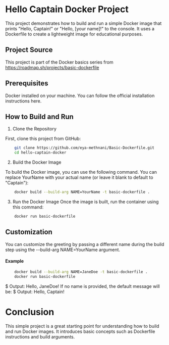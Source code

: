 # Hello Captain Docker Project
This project demonstrates how to build and run a simple Docker image that prints "Hello, Captain!" or "Hello, [your name]!" to the console. It uses a Dockerfile to create a lightweight image for educational purposes.

## Project Source
This project is part of the Docker basics series from 
https://roadmap.sh/projects/basic-dockerfile

## Prerequisites
Docker installed on your machine. You can follow the official installation instructions here.

## How to Build and Run
1. Clone the Repository

First, clone this project from GitHub:

```bash
    git clone https://github.com/eya-methnani/Basic-Dockerfile.git
    cd hello-captain-docker
```
2. Build the Docker Image

To build the Docker image, you can use the following command. You can replace YourName with your actual name (or leave it blank to default to "Captain"):

```bash
    docker build --build-arg NAME=YourName -t basic-dockerfile .
```
3. Run the Docker Image
Once the image is built, run the container using this command:

```bash
    docker run basic-dockerfile
```
## Customization
You can customize the greeting by passing a different name during the build step using the --build-arg NAME=YourName argument.

#### Example
```bash
    docker build --build-arg NAME=JaneDoe -t basic-dockerfile .
    docker run basic-dockerfile
```
$ Output: Hello, JaneDoe!
If no name is provided, the default message will be:
$ Output: Hello, Captain!

# Conclusion
This simple project is a great starting point for understanding how to build and run Docker images. It introduces basic concepts such as Dockerfile instructions and build arguments.